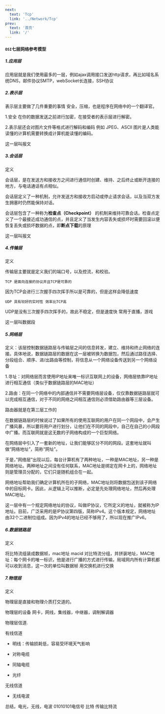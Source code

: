 ```yaml
---
next:
  text: 'Tcp'
  link: '../Network/Tcp'
prev:
  text: '首页'
  link: '/'
---
```

#### `OSI`七层网络参考模型

##### 1.应用层

应用层就是我们使用最多的一层，例如ajax调用接口发送http请求，再比如域名系统DNS，邮件协议SMTP，webSocket长连接，SSH协议

##### 2.表示层

表示层主要做了几件重要的事情 安全，压缩，也是程序在网络中的一个翻译官。

1.安全 在你的数据发送之前进行加密，在接受者的表示层进行解密。

2.表示层还会对图片文件等格式进行解码和编码 例如 JPEG、ASCll 图片是人类能读懂的计算机需要转换成计算机能读懂的编码。

这一层叫报文

##### 3.会话层

定义

会话层，是在发送方和接收方之间进行通信时创建、维持、之后终止或断开连接的地方，与电话通话有点相似。

会话层定义了一种机制，允许发送方和接收方启动或停止请求会话，以及当双方发生拥塞时仍然能保持对话。

会话层包含了一种称为**检查点（Checkpoint）** 的机制来维持可靠会话。检查点定义了一个最接近成功通信的点，并且定义了当发生内容丢失或损坏时需要回滚以便恢复丢失或损坏数据的点，即**断点下载**的原理

这一层叫报文

##### 4.传输层

定义

传输层主要就是定义我们的端口号，以及控流，和校验。

```
TCP 是面向连接的协议并且TCP是可靠的
```

因为TCP会进行三次握手四次挥手所以是可靠的，但是这样会降低速度

```
UDP 具有较好的实时性 效率比TCP高
```

UDP是没有三次握手四次挥手的，故此不稳定，但是速度快 常用于直播，游戏

这一层叫数据段

##### 5.网络层

定义：该层控制数据链路层与传输层之间的信息转发，建立、维持和终止网络的连接。具体地说，数据链路层的数据在这一层被转换为数据包，然后通过路径选择、分段组合、顺序、进/出路由等控制，将信息从一个网络设备传送到另一个网络设备

1.寻址：对网络层而言使用IP地址来唯一标识互联网上的设备，网络层依靠IP地址进行相互通信（类似于数据链路层的MAC地址）

2.路由：在同一个网络中的内部通信并不需要网络层设备，仅仅靠数据链路层就可以完成相互通信，对于不同的网络之间相互通信则必须借助路由器等三层设备。

路由器就是在第三层工作的

在数据链路层的时候说过了如果所有的使用互联网的用户在同一个网段中，会产生广播风暴，所以要将用户进行划分，让他们在不同的网段中，自己在自己的小网段中广播。而互联网就是这无数的子网络构成的一个巨型网络。

在网络层中引入了一套新的地址，让我们能够区分不同的网段。这套地址就叫做“网络地址”，简称“网址”。

于是，”网络层”出现以后，每台计算机有了两种地址，一种是MAC地址，另一种是网络地址。两种地址之间没有任何联系，MAC地址是绑定在网卡上的，网络地址则是管理员分配的，它们只是随机组合在一起。

网络地址帮助我们确定计算机所在的子网络，MAC地址则将数据包送到该子网络中的目标网卡。因此，从逻辑上可以推断，必定是先处理网络地址，然后再处理MAC地址。

这一层中有一个规定网络地址的协议，叫做IP协议，它所定义的地址，就被称为IP地址。目前，广泛采用的是IP协议第四版，简称IPv4。这个版本规定，网络地址由32个二进制位组成。因为IPv4的地址已经不够用了，所以现在推广IPv6。

##### 6.数据链路层

定义

将比特流组装成数据帧，mac地址 macid 对比特流分组，并拼装地址，MAC地址：每个网卡的唯一标识，他是进行广播的方式进行传输，局域网内所有计算机都可以收到消息，这一次的单位叫数据帧 用交换机进行交换

##### 7.物理层

定义

物理层是直接和物理介质打交道的。

物理层的设备 网卡，网线，集线器，中继器，调制解调器

物理层信道.

有线信道

- 明线：传输损耗低，容易受环境天气影响

- 对称电缆
- 同轴电缆
- 光纤

无线信道

- 无线电波

总结，电光，无线，电波 01010101电信号 比特 传输比特流